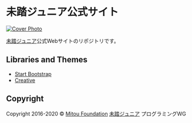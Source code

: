 # 未踏ジュニア公式サイト

[![Cover Photo](https://jr.mitou.org/img/mitoujr_cover.png)](https://jr.mitou.org/)

[未踏ジュニア](https://jr.mitou.org/)公式Webサイトのリポジトリです。

## Libraries and Themes

- [Start Bootstrap](http://startbootstrap.com/)
- [Creative](http://startbootstrap.com/template-overviews/creative/)

## Copyright

Copyright 2016-2020 &copy; [Mitou Foundation](https://www.mitou.org/) [未踏ジュニア](https://jr.mitou.org/) プログラミングWG
